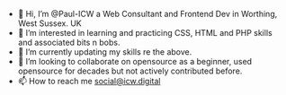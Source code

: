 - 👋 Hi, I’m @Paul-ICW a Web Consultant and Frontend Dev in Worthing, West Sussex. UK
- 👀 I’m interested in learning and practicing CSS, HTML and PHP skills and associated bits n bobs.
- 🌱 I’m currently updating my skills re the above.
- 💞️ I’m looking to collaborate on opensource as a beginner, used opensource for decades but not actively contributed before.
- 📫 How to reach me social@icw.digital

<!---
Paul-ICW/Paul-ICW is a ✨ special ✨ repository because its `README.md` (this file) appears on your GitHub profile.
You can click the Preview link to take a look at your changes.
--->
